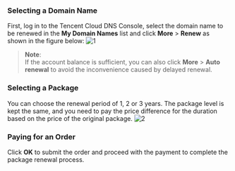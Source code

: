 ### Selecting a Domain Name
First, log in to the Tencent Cloud DNS Console, select the domain name to be renewed in the **My Domain Names** list and click **More** > **Renew** as shown in the figure below:
![1](//mc.qcloudimg.com/static/img/c336348dec57f51ec44c8df16f5604dd/image.png)
> **Note**:  
>If the account balance is sufficient, you can also click **More** > **Auto renewal** to avoid the inconvenience caused by delayed renewal.  

### Selecting a Package
You can choose the renewal period of 1, 2 or 3 years. The package level is kept the same, and you need to pay the price difference for the duration based on the price of the original package.
![2](//mc.qcloudimg.com/static/img/40faf8db1bea5818511a40d099615903/image.png)
### Paying for an Order
Click **OK** to submit the order and proceed with the payment to complete the package renewal process.
